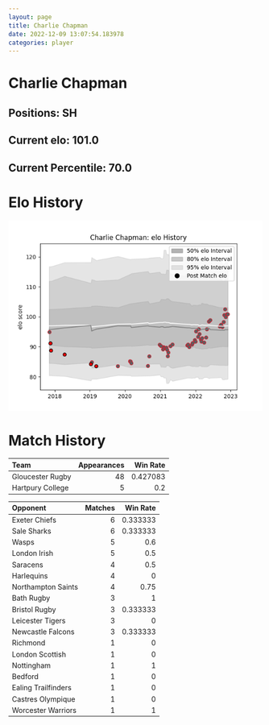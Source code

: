 ```yaml
---  
layout: page  
title: Charlie Chapman  
date: 2022-12-09 13:07:54.183978  
categories: player  
---
```

# Charlie Chapman

## Positions: SH

## Current elo: 101.0

## Current Percentile: 70.0

# Elo History


![elo history](history_CharlieChapman.png)
# Match History


| Team             |   Appearances |   Win Rate |
|:-----------------|--------------:|-----------:|
| Gloucester Rugby |            48 |   0.427083 |
| Hartpury College |             5 |   0.2      |

| Opponent            |   Matches |   Win Rate |
|:--------------------|----------:|-----------:|
| Exeter Chiefs       |         6 |   0.333333 |
| Sale Sharks         |         6 |   0.333333 |
| Wasps               |         5 |   0.6      |
| London Irish        |         5 |   0.5      |
| Saracens            |         4 |   0.5      |
| Harlequins          |         4 |   0        |
| Northampton Saints  |         4 |   0.75     |
| Bath Rugby          |         3 |   1        |
| Bristol Rugby       |         3 |   0.333333 |
| Leicester Tigers    |         3 |   0        |
| Newcastle Falcons   |         3 |   0.333333 |
| Richmond            |         1 |   0        |
| London Scottish     |         1 |   0        |
| Nottingham          |         1 |   1        |
| Bedford             |         1 |   0        |
| Ealing Trailfinders |         1 |   0        |
| Castres Olympique   |         1 |   0        |
| Worcester Warriors  |         1 |   1        |